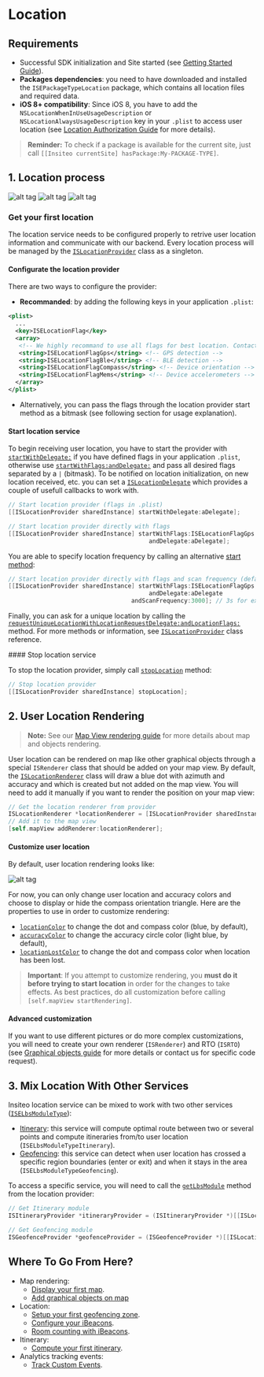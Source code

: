# Location

## Requirements

- Successful SDK initialization and Site started (see [Getting Started Guide](../README.md)).
- **Packages dependencies**: you need to have downloaded and installed the `ISEPackageTypeLocation` package, which contains all location files and required data.
- **iOS 8+ compatibility**: Since iOS 8, you have to add the `NSLocationWhenInUseUsageDescription` or `NSLocationAlwaysUsageDescription` key in your `.plist` to access user location (see [Location Authorization Guide](../README.md#location-authorization-ios-8) for more details).

> **Reminder:** To check if a package is available for the current site, just call `[[Insiteo currentSite] hasPackage:My-PACKAGE-TYPE]`.

## 1. Location process

![alt tag](assets/location-lost.png)
![alt tag](assets/location-start-no-beacons.png)
![alt tag](assets/location-start-no-loc.png)

### Get your first location

The location service needs to be configured properly to retrive user location information and communicate with our backend. Every location process will be managed by the [`ISLocationProvider`](http://dev.insiteo.com/api/doc/ios/3.5/Classes/ISLocationProvider.html) class as a singleton.

#### Configurate the location provider

There are two ways to configure the provider:

- **Recommanded**: by adding the following keys in your application `.plist`:
 
```xml
<plist>
  ...
  <key>ISELocationFlag</key>
  <array>
   <!-- We highly recommand to use all flags for best location. Contact us for more details -->
   <string>ISELocationFlagGps</string> <!-- GPS detection -->
   <string>ISELocationFlagBle</string> <!-- BLE detection -->
   <string>ISELocationFlagCompass</string> <!-- Device orientation -->
   <string>ISELocationFlagMems</string> <!-- Device accelerometers -->
  </array>
</plist>
```
- Alternatively, you can pass the flags through the location provider start method as a bitmask (see following section for usage explanation).


#### Start location service

To begin receiving user location, you have to start the provider with [`startWithDelegate:`](http://dev.insiteo.com/api/doc/ios/3.5/Classes/ISLocationProvider.html#//api/name/startWithDelegate:) if you have defined flags in your application `.plist`, otherwise use [`startWithFlags:andDelegate:`](http://dev.insiteo.com/api/doc/ios/3.5/Classes/ISLocationProvider.html#//api/name/startWithFlags:andDelegate:) and pass all desired flags separated by a `|` (bitmask). To be notified on location initialization, on new location received, etc. you can set a [`ISLocationDelegate`](http://dev.insiteo.com/api/doc/ios/3.5/Protocols/ISLocationDelegate.html) which provides a couple of usefull callbacks to work with.

```objective-c
// Start location provider (flags in .plist)
[[ISLocationProvider sharedInstance] startWithDelegate:aDelegate];

// Start location provider directly with flags
[[ISLocationProvider sharedInstance] startWithFlags:ISELocationFlagGps|ISELocationFlagBle|ISELocationFlagCompass|ISELocationFlagMems
                                        andDelegate:aDelegate];
```

You are able to specify location frequency by calling an alternative [start method](http://dev.insiteo.com/api/doc/ios/3.5/Classes/ISLocationProvider.html#//api/name/startWithFlags:andDelegate:andScanFrequency:):

```objective-c
// Start location provider directly with flags and scan frequency (default 2000 ms)
[[ISLocationProvider sharedInstance] startWithFlags:ISELocationFlagGps|ISELocationFlagBle|ISELocationFlagCompass|ISELocationFlagMems
                                        andDelegate:aDelegate
                                   andScanFrequency:3000]; // 3s for example
```

Finally, you can ask for a unique location by calling the [`requestUniqueLocationWithLocationRequestDelegate:andLocationFlags:`](http://dev.insiteo.com/api/doc/ios/3.5/Classes/ISLocationProvider.html#//api/name/requestUniqueLocationWithLocationRequestDelegate:andLocationFlags:) method. For more methods or information, see [`ISLocationProvider`](http://dev.insiteo.com/api/doc/ios/3.5/Classes/ISLocationProvider.html) class reference.


#### Stop location service

To stop the location provider, simply call [`stopLocation`](http://dev.insiteo.com/api/doc/ios/3.5/Classes/ISLocationProvider.html#//api/name/stopLocation) method:

```objective-c
// Stop location provider
[[ISLocationProvider sharedInstance] stopLocation];
```

## 2. User Location Rendering

> **Note:** See our [Map View rendering guide](map.md) for more details about map and objects rendering.

User location can be rendered on map like other graphical objects through a special `ISRenderer` class that should be added on your map view. By default, the [`ISLocationRenderer`](http://dev.insiteo.com/api/doc/ios/3.5/Classes/ISLocationRenderer.html) class will draw a blue dot with azimuth and accuracy and which is created but not added on the map view. You will need to add it manually if you want to render the position on your map view:

```objective-c
// Get the location renderer from provider
ISLocationRenderer *locationRenderer = [ISLocationProvider sharedInstance].renderer;
// Add it to the map view
[self.mapView addRenderer:locationRenderer];
```

#### Customize user location

By default, user location rendering looks like:

![alt tag](assets/location-default-rendering.png)

For now, you can only change user location and accuracy colors and choose to display or hide the compass orientation triangle. Here are the properties to use in order to customize rendering:

- [`locationColor`](http://dev.insiteo.com/api/doc/ios/3.5/Classes/ISLocationRenderer.html#//api/name/locationColor) to change the dot and compass color (blue, by default),
- [`accuracyColor`](http://dev.insiteo.com/api/doc/ios/3.5/Classes/ISLocationRenderer.html#//api/name/accuracyColor) to change the accuracy circle color (light blue, by default),
- [`locationLostColor`](http://dev.insiteo.com/api/doc/ios/3.5/Classes/ISLocationRenderer.html#//api/name/locationLostColor) to change the dot and compass color when location has been lost.

> **Important**: If you attempt to customize rendering, you **must do it before trying to start location** in order for the changes to take effects. As best practices, do all customization before calling `[self.mapView startRendering]`.

#### Advanced customization

If you want to use different pictures or do more complex customizations, you will need to create your own renderer (`ISRenderer`) and RTO (`ISRTO`) (see [Graphical objects guide](map.md#2-add-graphical-objects-on-map) for more details or contact us for specific code request).


## 3. Mix Location With Other Services

Insiteo location service can be mixed to work with two other services ([`ISELbsModuleType`](http://dev.insiteo.com/api/doc/ios/3.5/Constants/ISELbsModuleType.html)):

-  [Itinerary](itinerary.md): this service will compute optimal route between two or several points and compute itineraries from/to user location (`ISELbsModuleTypeItinerary`).
- [Geofencing](geofencing.md): this service can detect when user location has crossed a specific region boundaries (enter or exit) and when it stays in the area (`ISELbsModuleTypeGeofencing`).

To access a specific service, you will need to call the [`getLbsModule`](http://dev.insiteo.com/api/doc/ios/3.5/Classes/ISLocationProvider.html#//api/name/getLbsModule:) method from the location provider:

```objective-c
// Get Itinerary module
ISItineraryProvider *itineraryProvider = (ISItineraryProvider *)[[ISLocationProvider sharedInstance] getLbsModule:ISELbsModuleTypeItinerary];

// Get Geofencing module
ISGeofenceProvider *geofenceProvider = (ISGeofenceProvider *)[[ISLocationProvider sharedInstance] getLbsModule:ISELbsModuleTypeGeofencing];
```


## Where To Go From Here?

- Map rendering:
	- [Display your first map](map.md).
	- [Add graphical objects on map](map.md#2-add-graphical-objects-on-map)
- Location:
	- [Setup your first geofencing zone](geofence.md).
	- [Configure your iBeacons](beacon.md).
	- [Room counting with iBeacons](room_counting.md).
- Itinerary:
	- [Compute your first itinerary](itinerary.md).
- Analytics tracking events:
	- [Track Custom Events](analytics.md).
